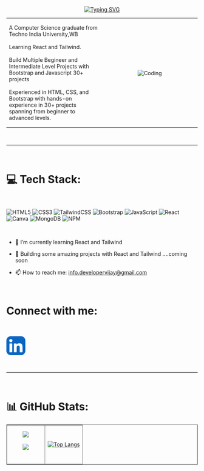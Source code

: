 <div align=center>
    <a href="https://git.io/typing-svg"><img src="https://readme-typing-svg.herokuapp.com?font=Fira+Code&duration=5000&pause=500&color=52F7EF&center=true&vCenter=true&width=500&lines=Hi!+I'm+Vijay+Kumar;Learning+Front-end+Developer" alt="Typing SVG" /></a>
</div>

<table align="center">
<tr border="none">
<td width="50%" align="left">
  
A Computer Science graduate from Techno India University,WB<br><br>
Learning React and Tailwind.<br>
<br>Build Multiple Begineer and Intermediate Level Projects with Bootstrap and Javascript 30+ projects 
<br><br> Experienced in HTML, CSS, and Bootstrap with hands-on experience in 30+ projects spanning from beginner to advanced levels.<br>

</td>
<td width="50%" align="center">
  <img align="center" alt="Coding" width="450" src="https://repository-images.githubusercontent.com/588181932/e36ec678-7984-4cdd-8e4c-a3932772ff8e">
  </td>
</tr>
</table>
<br>
<hr>
<br>

# 💻 Tech Stack:
<br>

![HTML5](https://img.shields.io/badge/html5-%23E34F26.svg?style=for-the-badge&logo=html5&logoColor=white) ![CSS3](https://img.shields.io/badge/css3-%231572B6.svg?style=for-the-badge&logo=css3&logoColor=white) ![TailwindCSS](https://img.shields.io/badge/tailwindcss-%2338B2AC.svg?style=for-the-badge&logo=tailwind-css&logoColor=white) ![Bootstrap](https://img.shields.io/badge/bootstrap-%23563D7C.svg?style=for-the-badge&logo=bootstrap&logoColor=white) ![JavaScript](https://img.shields.io/badge/javascript-%23323330.svg?style=for-the-badge&logo=javascript&logoColor=%23F7DF1E) ![React](https://img.shields.io/badge/react-%2320232a.svg?style=for-the-badge&logo=react&logoColor=%2361DAFB) ![Canva](https://img.shields.io/badge/Canva-%2300C4CC.svg?style=for-the-badge&logo=Canva&logoColor=white) 
![MongoDB](https://img.shields.io/badge/MongoDB-%234ea94b.svg?style=for-the-badge&logo=mongodb&logoColor=white)
![NPM](https://img.shields.io/badge/NPM-%23CB3837.svg?style=for-the-badge&logo=npm&logoColor=white)

<br>

- 🌱 I’m currently learning React and Tailwind 
- 🏢 Building some amazing projects with React and Tailwind ....coming soon
- 📫 How to reach me: info.developervijay@gmail.com

  <br>

# Connect with me:
<br>

<a href="https://linkedin.com/in/developer-vijay" target="blank"><img align="center" src="https://github.com/tandpfun/skill-icons/blob/main/icons/LinkedIn.svg" alt="kaveendinethma" height="50" width="50" /></a>

<br>
<hr>
<br>

# 📊 GitHub Stats:
<table align="center" border="none">
<tr border="none">
<td width="50%" align="center">
    
  ![](https://github-readme-stats.vercel.app/api?username=devvijayk&theme=dark&hide_border=false&include_all_commits=false&count_private=false)
    
![](https://github-readme-streak-stats.herokuapp.com/?user=devvijayk&theme=dark&hide_border=false)<br/><br/>

</td>
<td width="50%" align="center">
    
[![Top Langs](https://github-readme-stats.vercel.app/api/top-langs/?username=devvijayk&theme=dark&hide)](https://github.com/anuraghazra/github-readme-stats)

  </td>
</tr>
</table>
